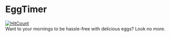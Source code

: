 # EggTimer
[![HitCount](http://hits.dwyl.com/KushalBhanot/EggTimer-iOS13.svg)](http://hits.dwyl.com/KushalBhanot/EggTimer-iOS13)<br>
Want to your mornings to be hassle-free with delicious eggs? Look no more.
